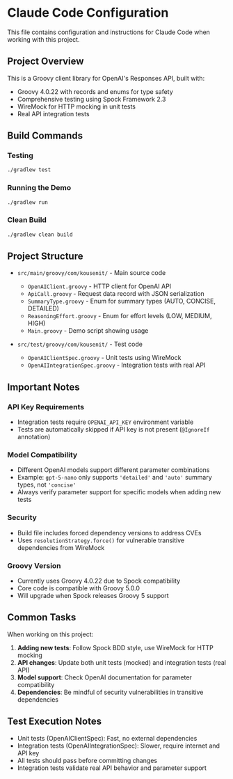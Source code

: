 # Claude Code Configuration

This file contains configuration and instructions for Claude Code when working with this project.

## Project Overview

This is a Groovy client library for OpenAI's Responses API, built with:
- Groovy 4.0.22 with records and enums for type safety
- Comprehensive testing using Spock Framework 2.3
- WireMock for HTTP mocking in unit tests
- Real API integration tests

## Build Commands

### Testing
```bash
./gradlew test
```

### Running the Demo
```bash
./gradlew run
```

### Clean Build
```bash
./gradlew clean build
```

## Project Structure

- `src/main/groovy/com/kousenit/` - Main source code
  - `OpenAIClient.groovy` - HTTP client for OpenAI API
  - `ApiCall.groovy` - Request data record with JSON serialization
  - `SummaryType.groovy` - Enum for summary types (AUTO, CONCISE, DETAILED)
  - `ReasoningEffort.groovy` - Enum for effort levels (LOW, MEDIUM, HIGH)
  - `Main.groovy` - Demo script showing usage

- `src/test/groovy/com/kousenit/` - Test code
  - `OpenAIClientSpec.groovy` - Unit tests using WireMock
  - `OpenAIIntegrationSpec.groovy` - Integration tests with real API

## Important Notes

### API Key Requirements
- Integration tests require `OPENAI_API_KEY` environment variable
- Tests are automatically skipped if API key is not present (`@IgnoreIf` annotation)

### Model Compatibility
- Different OpenAI models support different parameter combinations
- Example: `gpt-5-nano` only supports `'detailed'` and `'auto'` summary types, not `'concise'`
- Always verify parameter support for specific models when adding new tests

### Security
- Build file includes forced dependency versions to address CVEs
- Uses `resolutionStrategy.force()` for vulnerable transitive dependencies from WireMock

### Groovy Version
- Currently uses Groovy 4.0.22 due to Spock compatibility
- Core code is compatible with Groovy 5.0.0
- Will upgrade when Spock releases Groovy 5 support

## Common Tasks

When working on this project:

1. **Adding new tests**: Follow Spock BDD style, use WireMock for HTTP mocking
2. **API changes**: Update both unit tests (mocked) and integration tests (real API)
3. **Model support**: Check OpenAI documentation for parameter compatibility
4. **Dependencies**: Be mindful of security vulnerabilities in transitive dependencies

## Test Execution Notes

- Unit tests (OpenAIClientSpec): Fast, no external dependencies
- Integration tests (OpenAIIntegrationSpec): Slower, require internet and API key
- All tests should pass before committing changes
- Integration tests validate real API behavior and parameter support